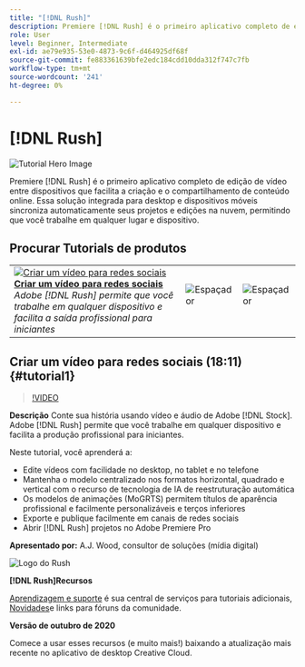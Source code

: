 ```yaml
---
title: "[!DNL Rush]"
description: Premiere [!DNL Rush] é o primeiro aplicativo completo de edição de vídeo entre dispositivos que facilita a criação e o compartilhamento de conteúdo online
role: User
level: Beginner, Intermediate
exl-id: ae79e935-53e0-4873-9c6f-d464925df68f
source-git-commit: fe883361639bfe2edc184cdd10dda312f747c7fb
workflow-type: tm+mt
source-wordcount: '241'
ht-degree: 0%

---
```


# [!DNL Rush]

![Tutorial Hero Image](../assets/Rush.jpg)

Premiere [!DNL Rush] é o primeiro aplicativo completo de edição de vídeo entre dispositivos que facilita a criação e o compartilhamento de conteúdo online. Essa solução integrada para desktop e dispositivos móveis sincroniza automaticamente seus projetos e edições na nuvem, permitindo que você trabalhe em qualquer lugar e dispositivo.

## Procurar Tutorials de produtos

<table style="table-layout:fixed">
<tr>
 <td>
   <a href="rush.md#tutorial1">
      <img alt="Criar um vídeo para redes sociais" src="../assets/rush_socialMediaAd_wood_thumbnail.jpg" />
   </a>
    <div>
   <a href="rush.md#tutorial1"><strong>Criar um vídeo para redes sociais</strong></a>
    </div>
    <em>Adobe [!DNL Rush] permite que você trabalhe em qualquer dispositivo e facilita a saída profissional para iniciantes</em>
    <br>
  </td>
  <td>
    <img alt="Espaçador" src="../assets/Whitespacer.png" />
    <div>
    <br>
  </td>
  <td>
    <img alt="Espaçador" src="../assets/Whitespacer.png" />
    <div>
    <br>
  </td>
</tr>
</table>

## Criar um vídeo para redes sociais (18:11) {#tutorial1}

>[!VIDEO](https://video.tv.adobe.com/v/326900?hidetitle=true)

**Descrição**
Conte sua história usando vídeo e áudio de Adobe [!DNL Stock]. Adobe [!DNL Rush] permite que você trabalhe em qualquer dispositivo e facilita a produção profissional para iniciantes.

Neste tutorial, você aprenderá a:
* Edite vídeos com facilidade no desktop, no tablet e no telefone
* Mantenha o modelo centralizado nos formatos horizontal, quadrado e vertical com o recurso de tecnologia de IA de reestruturação automática
* Os modelos de animações (MoGRTS) permitem títulos de aparência profissional e facilmente personalizáveis e terços inferiores
* Exporte e publique facilmente em canais de redes sociais
* Abrir [!DNL Rush] projetos no Adobe Premiere Pro

**Apresentado por:**
A.J. Wood, consultor de soluções (mídia digital)

![Logo do Rush](../assets/ru_appicon_96.png)

**[!DNL Rush]Recursos**

[Aprendizagem e suporte](https://helpx.adobe.com/support/premiere-rush.html) é sua central de serviços para tutoriais adicionais, [Novidades](https://helpx.adobe.com/premiere-rush/user-guide.html/premiere-rush/help/whats-new.ug.html)e links para fóruns da comunidade.

**Versão de outubro de 2020**

Comece a usar esses recursos (e muito mais!) baixando a atualização mais recente no aplicativo de desktop Creative Cloud.
